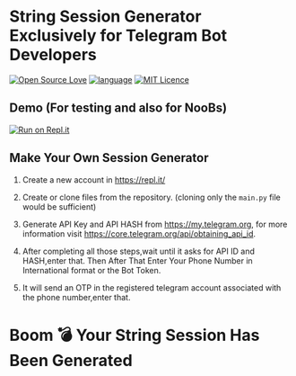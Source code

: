 # String Session Generator Exclusively for Telegram Bot Developers


[![Open Source Love](https://badges.frapsoft.com/os/v3/open-source.png?v=103)](https://github.com/ellerbrock/open-source-badges/)
<a href="https://www.python.org/"><img alt="language" src="https://img.shields.io/badge/Made%20with-Python-1f425f.svg"/></a>
[![MIT Licence](https://badges.frapsoft.com/os/mit/mit.svg?v=103)](https://opensource.org/licenses/mit-license.php)

## Demo (For testing and also for NooBs)
[![Run on Repl.it](https://repl.it/badge/github/death-angel-141/String-Session-Generator)](https://HastyCornsilkRecovery.loda6969.repl.run)

## Make Your Own Session Generator

1) Create a new account in https://repl.it/

2) Create or clone files from the repository. (cloning only the ```main.py``` file would be sufficient)

3) Generate API Key and API HASH from  https://my.telegram.org, for more information visit https://core.telegram.org/api/obtaining_api_id.

4) After completing all those steps,wait until it asks for API ID and HASH,enter that. Then After That Enter Your Phone Number in International format or the Bot Token.

5) It will send an OTP in the registered telegram account associated with the phone number,enter that.


# Boom 💣 Your String Session Has Been Generated
